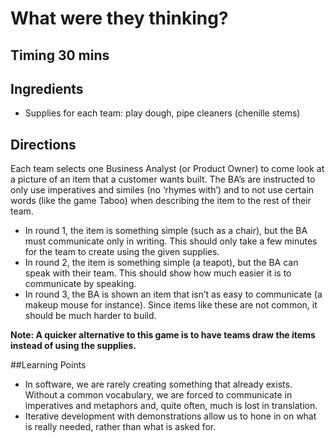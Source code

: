 # What were they thinking?

## Timing 30 mins

## Ingredients

- Supplies for each team: play dough, pipe cleaners (chenille stems)

## Directions

Each team selects one Business Analyst (or Product Owner) to come look at a picture of an item that a customer wants built. The BA’s are instructed to only use imperatives and similes (no ‘rhymes with’) and to not use certain words (like the game Taboo) when describing the item to the rest of their team.

- In round 1, the item is something simple (such as a chair), but the BA must communicate only in writing. This should only take a few minutes for the team to create using the given supplies.
- In round 2, the item is something simple (a teapot), but the BA can speak with their team. This should show how much easier it is to communicate by speaking.
- In round 3, the BA is shown an item that isn’t as easy to communicate (a makeup mouse for instance). Since items like these are not common, it should be much harder to build.
 
**Note: A quicker alternative to this game is to have teams draw the items instead of using the supplies.**

##Learning Points

- In software, we are rarely creating something that already exists. Without a common vocabulary, we are forced to communicate in imperatives and metaphors and, quite often, much is lost in translation.
- Iterative development with demonstrations allow us to hone in on what is really needed, rather than what is asked for.
